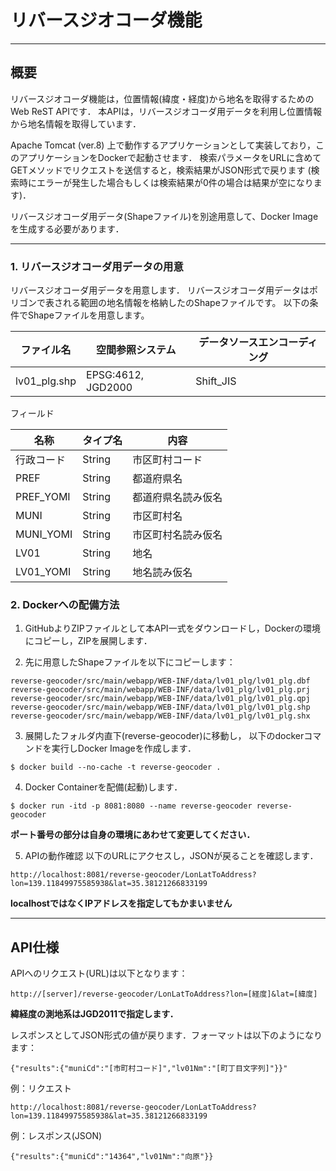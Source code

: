 # リバースジオコーダ機能

----
## 概要

リバースジオコーダ機能は，位置情報(緯度・経度)から地名を取得するためのWeb ReST APIです．
本APIは，リバースジオコーダ用データを利用し位置情報から地名情報を取得しています．

Apache Tomcat (ver.8) 上で動作するアプリケーションとして実装しており，このアプリケーションをDockerで起動させます．
検索パラメータをURLに含めてGETメソッドでリクエストを送信すると，検索結果がJSON形式で戻ります
(検索時にエラーが発生した場合もしくは検索結果が0件の場合は結果が空になります)．

リバースジオコーダ用データ(Shapeファイル)を別途用意して、Docker Imageを生成する必要があります．


----
### 1. リバースジオコーダ用データの用意

リバースジオコーダ用データを用意します．
リバースジオコーダ用データはポリゴンで表される範囲の地名情報を格納したのShapeファイルです。
以下の条件でShapeファイルを用意します。

ファイル名 |空間参照システム | データソースエンコーディング
---- |---- | ----
lv01_plg.shp | EPSG:4612, JGD2000 | Shift_JIS

フィールド

名称  |  タイプ名|  内容
---- | ---- | ---- 
行政コード  |  String|  市区町村コード
PREF  |  String|  都道府県名
PREF_YOMI  |  String|  都道府県名読み仮名
MUNI  |  String|  市区町村名
MUNI_YOMI  |  String|  市区町村名読み仮名
LV01  |  String|  地名
LV01_YOMI  |  String|  地名読み仮名

### 2. Dockerへの配備方法

1. GitHubよりZIPファイルとして本API一式をダウンロードし，Dockerの環境にコピーし，ZIPを展開します．

2. 先に用意したShapeファイルを以下にコピーします：
```
reverse-geocoder/src/main/webapp/WEB-INF/data/lv01_plg/lv01_plg.dbf
reverse-geocoder/src/main/webapp/WEB-INF/data/lv01_plg/lv01_plg.prj
reverse-geocoder/src/main/webapp/WEB-INF/data/lv01_plg/lv01_plg.qpj
reverse-geocoder/src/main/webapp/WEB-INF/data/lv01_plg/lv01_plg.shp
reverse-geocoder/src/main/webapp/WEB-INF/data/lv01_plg/lv01_plg.shx
```

3. 展開したフォルダ内直下(reverse-geocoder)に移動し，
以下のdockerコマンドを実行しDocker Imageを作成します．
```
$ docker build --no-cache -t reverse-geocoder .
```

4. Docker Containerを配備(起動)します．
```
$ docker run -itd -p 8081:8080 --name reverse-geocoder reverse-geocoder
```
**ポート番号の部分は自身の環境にあわせて変更してください．**

5. APIの動作確認
以下のURLにアクセスし，JSONが戻ることを確認します．
```
http://localhost:8081/reverse-geocoder/LonLatToAddress?lon=139.11849975585938&lat=35.38121266833199
```
**localhostではなくIPアドレスを指定してもかまいません**


----
## API仕様


APIへのリクエスト(URL)は以下となります：
```
http://[server]/reverse-geocoder/LonLatToAddress?lon=[経度]&lat=[緯度]
```
**緯経度の測地系はJGD2011で指定します．**

レスポンスとしてJSON形式の値が戻ります．フォーマットは以下のようになります：
```
{"results":{"muniCd":"[市町村コード]","lv01Nm":"[町丁目文字列]"}}"
```

例：リクエスト

```
http://localhost:8081/reverse-geocoder/LonLatToAddress?lon=139.11849975585938&lat=35.38121266833199
```

例：レスポンス(JSON)

```
{"results":{"muniCd":"14364","lv01Nm":"向原"}}
```
